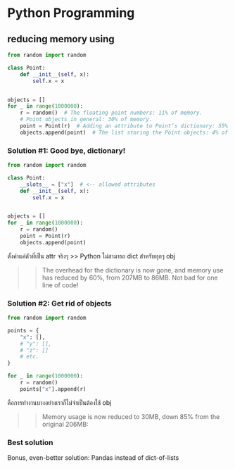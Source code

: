 # Python Programming

## reducing memory using

```python
from random import random

class Point:
    def __init__(self, x):
        self.x = x


objects = []
for _ in range(1000000):
    r = random()  # The floating point numbers: 11% of memory.
    # Point objects in general: 30% of memory.
    point = Point(r)  # Adding an attribute to Point‘s dictionary: 55% of memory.
    objects.append(point)  # The list storing the Point objects: 4% of memory.
```

### Solution #1: Good bye, dictionary!

```python
from random import random

class Point:
    __slots__ = ["x"]  # <-- allowed attributes
    def __init__(self, x):
        self.x = x


objects = []
for _ in range(1000000):
    r = random()
    point = Point(r)
    objects.append(point)
```

ตั้งค่าแค่ตัวที่เป็น attr จริงๆ >> Python ไม่สามารถ dict สำหรับทุกๆ obj

>>The overhead for the dictionary is now gone, and memory use has reduced by 60%, from 207MB to 86MB. Not bad for one line of code!

### Solution #2: Get rid of objects

```python
from random import random

points = {
    "x": [],
    # "y": [],
    # "z": []
    # etc.
}

for _ in range(1000000):
    r = random()
    points["x"].append(r)
```

คือการทำงานบางอย่างเราก็ไม่จำเป็นต้องใช้ obj

>> Memory usage is now reduced to 30MB, down 85% from the original 206MB:

### Best solution

Bonus, even-better solution: Pandas instead of dict-of-lists